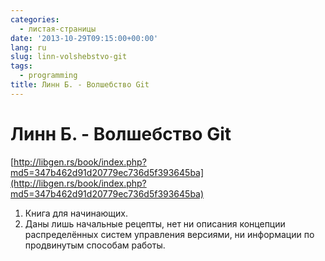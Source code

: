 ```yaml
---
categories:
  - листая-страницы
date: '2013-10-29T09:15:00+00:00'
lang: ru
slug: linn-volshebstvo-git
tags:
  - programming
title: Линн Б. - Волшебство Git
---
```





# Линн Б. - Волшебство Git

[http://libgen.rs/book/index.php?md5=347b462d91d20779ec736d5f393645ba](http://libgen.rs/book/index.php?md5=347b462d91d20779ec736d5f393645ba)  

1.  Книга для начинающих.
2.  Даны лишь начальные рецепты, нет ни описания концепции распределённых систем управления версиями, ни информации по продвинутым способам работы.
